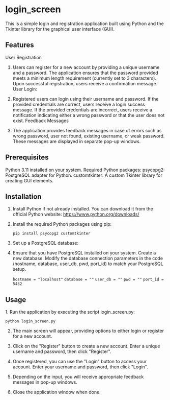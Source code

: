 # login_screen
This is a simple login and registration application built using Python and the Tkinter library for the graphical user interface (GUI).

<h2>Features</h2>

User Registration

1. Users can register for a new account by providing a unique username and a password.
The application ensures that the password provided meets a minimum length requirement (currently set to 3 characters).
Upon successful registration, users receive a confirmation message.
User Login:

2. Registered users can login using their username and password.
If the provided credentials are correct, users receive a login success message.
If the provided credentials are incorrect, users receive a notification indicating either a wrong password or that the user does not exist.
Feedback Messages

3. The application provides feedback messages in case of errors such as wrong password, user not found, existing username, or weak password.
These messages are displayed in separate pop-up windows.

<h2>Prerequisites</h2>

Python 3.11 installed on your system.
Required Python packages:
psycopg2: PostgreSQL adapter for Python.
customtkinter: A custom Tkinter library for creating GUI elements.

<h2>Installation</h2>

1. Install Python if not already installed. You can download it from the official Python website: https://www.python.org/downloads/

2. Install the required Python packages using pip:
   
      `pip install psycopg2 customtkinter`

3. Set up a PostgreSQL database:

4. Ensure that you have PostgreSQL installed on your system.
Create a new database.
Modify the database connection parameters in the code (hostname, database, user_db, pwd, port_id) to match your PostgreSQL setup.

   `hostname = "localhost"`
   `database = ""`
   `user_db = ""`
   `pwd = ""`
   `port_id = 5432`
<h2>Usage</h2>
1. Run the application by executing the script login_screen.py:

   `python login_screen.py`

2. The main screen will appear, providing options to either login or register for a new account.

3. Click on the "Register" button to create a new account. Enter a unique username and password, then click "Register".

4. Once registered, you can use the "Login" button to access your account. Enter your username and password, then click "Login".

5. Depending on the input, you will receive appropriate feedback messages in pop-up windows.

6. Close the application window when done.
